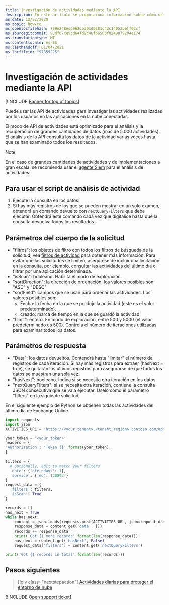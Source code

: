 ```yaml
---
title: Investigación de actividades mediante la API
description: En este artículo se proporciona información sobre cómo usar la API de para investigar la actividad del usuario en Cloud App Security.
ms.date: 12/22/2020
ms.topic: how-to
ms.openlocfilehash: 799e248ed69626b301d9281c43c14053b6ff03cf
ms.sourcegitcommit: 90df07ce9cd64fd9c46fb6563f0249079204e174
ms.translationtype: MT
ms.contentlocale: es-ES
ms.lasthandoff: 01/04/2021
ms.locfileid: "97859225"
---
```

# <a name="investigate-activities-using-the-api"></a>Investigación de actividades mediante la API

[!INCLUDE [Banner for top of topics](includes/banner.md)]

Puede usar las API de actividades para investigar las actividades realizadas por los usuarios en las aplicaciones en la nube conectadas.

El modo de API de actividades está optimizado para el análisis y la recuperación de grandes cantidades de datos (más de 5.000 actividades). El análisis de la API consulta los datos de la actividad varias veces hasta que se han examinado todos los resultados.

> [!NOTE]
> En el caso de grandes cantidades de actividades y de implementaciones a gran escala, se recomienda usar el [agente Siem](siem.md) para el análisis de actividades.

## <a name="to-use-the-activity-scan-script"></a>Para usar el script de análisis de actividad

1. Ejecute la consulta en los datos.
1. Si hay más registros de los que se pueden mostrar en un solo examen, obtendrá un comando devuelto con `nextQueryFilters` que debe ejecutar. Obtendrá este comando cada vez que digitalice hasta que la consulta devuelva todos los resultados.

## <a name="request-body-parameters"></a>Parámetros del cuerpo de la solicitud

- "filtros": los objetos de filtro con todos los filtros de búsqueda de la solicitud, vea [filtros de actividad](activity-filters-queries.md) para obtener más información. Para evitar que las solicitudes se limiten, asegúrese de incluir una limitación en la consulta, por ejemplo, consultar las actividades del último día o filtrar por una aplicación determinada.
- "isScan": booleano. Habilita el modo de exploración.
- "sortDirection": la dirección de ordenación, los valores posibles son "ASC" y "DESC"
- "sortField": campos que se usan para ordenar las actividades. Los valores posibles son:
  - Fecha: la fecha en la que se produjo la actividad (este es el valor predeterminado).
  - creado: marca de tiempo en la que se guardó la actividad.
- "Limit": entero. En modo de exploración, entre 500 y 5000 (el valor predeterminado es 500). Controla el número de iteraciones utilizadas para examinar todos los datos.

## <a name="response-parameters"></a>Parámetros de respuesta

- "Data": los datos devueltos. Contendrá hasta "limitar" el número de registros de cada iteración. Si hay más registros para extraer (hasNext = true), se quitarán los últimos registros para asegurarse de que todos los datos se muestran una sola vez.
- "hasNext": booleano. Indica si se necesita otra iteración en los datos.
- "nextQueryFilters": si se necesita otra iteración, contiene la consulta JSON consecutiva que se va a ejecutar. Úselo como el parámetro "filters" en la siguiente solicitud.

En el siguiente ejemplo de Python se obtienen todas las actividades del último día de Exchange Online.

``` python
import requests
import json
ACTIVITIES_URL = 'https://<your_tenant>.<tenant_region>.contoso.com/api/v1/activities/'

your_token = '<your_token>'
headers = {
'Authorization': 'Token {}'.format(your_token),
}

filters = {
  # optionally, edit to match your filters
  'date': {'gte_ndays': 1},
  'service': {'eq': [20893]}
}
request_data = {
  'filters': filters,
  'isScan': True
}

records = []
has_next = True
while has_next:
    content = json.loads(requests.post(ACTIVITIES_URL, json=request_data, headers=headers).content)
    response_data = content.get('data', [])
    records += response_data
    print('Got {} more records'.format(len(response_data)))
    has_next = content.get('hasNext', False)
    request_data['filters'] = content.get('nextQueryFilters')

print('Got {} records in total'.format(len(records)))
```

## <a name="next-steps"></a>Pasos siguientes

> [!div class="nextstepaction"]
> [Actividades diarias para proteger el entorno de nube](daily-activities-to-protect-your-cloud-environment.md)

[!INCLUDE [Open support ticket](includes/support.md)]
